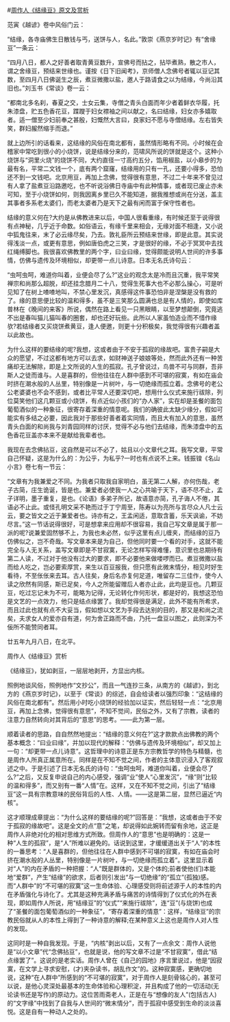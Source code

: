 #[周作人《结缘豆》原文及赏析](https://www.vrrw.net/wx/9072.html)

范寅《越谚》卷中风俗门云：

“结缘，各寺庙佛生日散钱与丐，送饼与人，名此。”敦崇《燕京岁时记》有“舍缘豆”一条云：

“四月八日，都人之好善者取青黄豆数升，宣佛号而拈之，拈毕煮熟，散之市人，谓之舍缘豆，预结来世缘也。谨按《日下旧闻考》，京师僧人念佛号者辄以豆记其数，至四月八日佛诞生之辰，煮豆微撒以盐，邀人于路请食之以为结缘，今尚沿其旧也。”刘玉书《常谈》卷一云：

“都南北多名刹，春夏之交，士女云集，寺僧之青头白面而年少者着鲜衣华履，托朱漆盘，贮五色香花豆，蹀躞于妇女襟袖之间以献之，名曰结缘，妇女亦多嬉取者。适一僧至少妇前奉之甚殷，妇慨然大言曰，良家妇不愿与寺僧结缘。左右皆失笑，群妇赧然缩手而退。”



就上边所引的话看来，这结缘的风俗在南北都有，虽然情形略有不同。小时候在会稽家中常吃到很小的小烧饼，说是结缘分来的，范啸风所说的饼就是这个。这种小烧饼与“洞里火烧”的烧饼不同，大约直径一寸高约五分，馅用椒盐，以小皋步的为最有名，平常二文钱一个，底有两个窟窿，结缘用的只有一孔，还要小得多，恐怕还不到一文钱吧。北京用豆，再加上念佛，觉得很有意思，不过二十年来不曾见过有人拿了盐煮豆沿路邀吃，也不听说浴佛日寺庙中有此种情事，或者现已废止亦未可知，至于小烧饼如何，则我因离乡里已久不能知道，据我推想或尚在分送，盖主其事者多系老太婆们，而老太婆者乃是天下之最有闲而富于保守性者也。

结缘的意义何在?大约是从佛教进来以后，中国人很看重缘，有时候还至于说得很有点神秘，几乎近于命数。如俗语云，有缘千里来相会，无缘对面不相逢，又小说中狐鬼往来，末了必云缘尽矣，乃去。敦礼臣所云预结来世缘，即是此意。其实说得浅淡一点，或更有意思，例如唐伯虎之三笑，才是很好的缘，不必于冥冥中去找红绳缚脚也。我很喜欢佛教里的两个字，曰业曰缘，觉得颇能说明人世间的许多事情，仿佛与遗传及环境相似，却更带一点儿诗意。日本无名氏诗句云：

“虫呵虫呵，难道你叫着，业便会尽了么?”这业的观念太是冷而且沉重，我平常笑禅宗和尚那么超脱，却还挂念腊月二十八，觉得生死事大也不必那么操心，可是听见知了在树上喳喳地叫，不禁心里发沉，真感得这件事恐怕非是涅槃是没有救的了。缘的意思便比较的温和得多，虽不是三笑那么圆满也总是有人情的，即使如库普林在《晚间的来客》所说，偶然在路上看见一只黑眼睛，以至梦想颠倒，究竟逃不出是春叫猫儿猫叫春的圈套，却也还好玩些。此所以人家虽怕造业而不惜作缘欤?若结缘者又买烧饼煮黄豆，逢人便邀，则更十分积极矣，我觉得很有兴趣者盖以此故也。

为什么这样的要结缘的呢?我想，这或者由于不安于孤寂的缘故吧。富贵子嗣是大众的愿望，不过这都有地方可以去求，如财神送子娘娘等处，然而此外还有一种苦痛却无法解除，即是上文所说的人生的孤寂。孔子曾说过，鸟兽不可与同群，吾非斯人之徒而谁与。人是喜群的，但他往往在人群中感到不可堪的寂寞，有如在庙会时挤在潮水般的人丛里，特别像是一片树叶，与一切绝缘而孤立着。念佛号的老公公老婆婆也不会不感到，或者比平常人还要深切吧，想用什么仪式来施行祓除，列位莫笑他们这几颗豆或小烧饼，有点近似小孩们的“办人家”，实在却是圣餐的面包葡萄酒似的一种象征，很寄存着深重的情意呢。我们的确彼此太缺少缘分，假如可能实有多结之必要，因此我对于那些好善者着实同情，而且大有加入的意思，虽然青头白面的和尚我与刘青园同样的讨厌，觉得不必与他们去结缘，而朱漆盘中的五色香花豆盖亦本来不是献给我辈者也。

我现在去念佛拈豆，这自然是可以不必了，姑且以小文章代之耳。我写文章，平常自己怀疑，这是为什么的：为公乎，为私乎?一时也有点说不上来。钱振锽《名山小言》卷七有一节云：

“文章有为我兼爱之不同。为我者只取我自家明白，虽无第二人解，亦何伤哉，老子古简，庄生诡诞，皆是也。兼爱者必使我一人之心共喻于天下，语不尽不止，孟子详明，墨子重复，是也。《论语》多弟子所记，故语意亦简，孔子诲人不倦，其语必不止此。或怪孔明文采不艳而过于丁宁周至，陈寿以为亮所与言尽众人凡士云云，要之皆文之近于兼爱者也。诗亦有之，王孟闲适，意取含蓄，乐天讽谕，不妨尽言。”这一节话说得很好，可是想拿来应用却不很容易，我自己写文章是属于那一派的呢?说兼爱固然够不上，为我也未必然，似乎这里有点儿缠夹，而结缘的豆乃仿佛似之，岂不奇哉。写文章本来是为自己，但他同时要一个看的对手，这就不能完全与人无关系，盖写文章即是不甘寂寞，无论怎样写得难懂，意识里也总期待有第二人读，不过对于他没有过大的要求，即不必要他来做喽啰而已。煮豆微撒以盐而给人吃之，岂必要索厚赏，来生以百豆报我，但只愿有此微末情分，相见时好生看待，不至伥伥来去耳。古人往矣，身后名亦复何足道，唯留存二三佳作，使今人读之欣然有同感，斯已足矣，今人之所能留赠后人者亦止此，此均是豆也。几颗豆豆，吃过忘记未为不可，能略为记得，无论转化作何形状，都是好的，我想这恐怕是文艺的一点效力，他只是结点缘罢了。我却觉得很是满足，此外不能有所希求，而且过此也就有点不大妥当，假如想以文艺为手段去达别的目的，那又是和尚之流矣，夫求女人的爱亦自有道，何为舍正路而不由，乃托一盘豆以图之，此则深为不佞所不能赞同者耳。

廿五年九月八日，在北平。

周作人《结缘豆》赏析

《结缘豆》，犹如剥豆，一层层地剥开，方显出内核。

照例地谈风俗，照例地作“文抄公”，而且一气连抄三条，从南方的《越谚》，到北方的《燕京岁时记》，以至于《常谈》的综述，自会给读者以强烈印象：“这结缘的风俗在南北都有”。然后用小时吃小烧饼的经验加以证实，然后轻轻一点：“北京用豆，再加上念佛，觉得很有意思”，不知不觉间，民俗之外，又有了宗教，读者的注意力自然转向对其背后的“意思”的思考。——此为第一层。

顺着读者的思路，自自然然地提出：“结缘的意义何在?”这才款款点出佛教的两个基本概念：“曰业曰缘”，并加以现代的解释：“仿佛与遗传及环境相似”，却又加上一句：“却更带一点儿诗意”。这哲理中的诗意正是东方宗教哲学的特色与精髓，也是周作人所真正属意所在。同样是在不知不觉之间，作者的主体意识浸入了客观叙述之中。于是引述了日本无名氏的诗句：“虫呵虫呵，难道你叫着，业便会尽了么?”之后，又反复申说自己的内心感受，强调“业”使人“心里发沉”，“缘”则“比较的温和得多”，而又别有一番“人情”在。这样，又在不知不觉之间，引出了“结缘豆”这一具有宗教意味的民俗背后的人性、人情。——这是第二层，显然已逼近“内核”。

这才顺理成章提出：“为什么这样的要结缘的呢?”回答是：“我想，这或者由于不安于孤寂的缘故吧”。这是全文的点“意”之笔，却说得如此婉转而留有余地，这正是周作人非绝对化的相对思维方式所致。但周作人的“意思”也是明确的：这是一种“人生的孤寂”，是“人”所难以避免的。话说到这里，才缓缓道出关于“人”的本性的一番思考：“人是喜群的，但他往往在人群中感到不可堪的寂寞，有如在庙会时挤在潮水般的人丛里，特别像是一片树叶，与一切绝缘而孤立着”。这里显示着对“人”的内在矛盾的一种把握：“人”既是群体的，又是个体的;前者使他(们)本能地“爱群”，产生“结缘”的欲求，后者则引发出“与一切绝缘”的“孤立”(孤独)感。而“人群中”的“不可堪的寂寞”这一生命体验、心理感受则将前述源于人的本性的内在矛盾强化与诗化了。尤其是这种充满矛盾与痛苦的诗情得到了仪式化的外在表现，即如周作人所说，用“结缘豆”的“仪式”“来施行祓除”，连“豆”(与烧饼)也成了“圣餐的面包葡萄酒似的一种象征”，“寄存着深重的情意”：这样，“结缘豆”的宗教民俗就从人的本性上得到了一种诗意的解释;在某种意义上这也是周作人对人性的发现。

这同时是一种自我发现。于是，“内核”剥出以后，又有了一点余文：周作人说他是“以小文章”代“念佛拈豆”，也就是说，他的写文章不过是“不甘寂寞”，借此“结点缘罢了”。这说的是老实话。周作人曾在《自己的园地》序言里说过，他是“因寂寞，在文学上寻求安慰，(才)夹杂读书，胡乱作文”的。这种寂寞感，更确切地说，这种“在人群中”所感到的“不可堪的寂寞”，对于周作人是刻骨铭心的，甚至可以说，是他心灵深处最基本的生命体验和心理积淀，并且构成了他的一切活动(无论读书还是写作)的原动力。这位苦雨斋老人，正是在与“想像的友人”(包括古人)的“文字缘”中找到了自我与人世间的“微末情分”，而于孤寂中感受到生命的淡淡喜悦。这是自有一种动人之处的。

